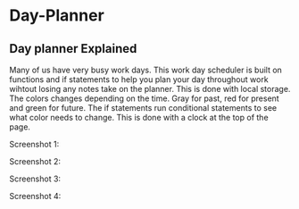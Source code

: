 # Day-Planner

## Day planner Explained
Many of us have very busy work days. This work day scheduler is built on functions and if statements to help you plan your day throughout work wihtout losing any notes take on the planner. This is done with local storage. The colors changes depending on the time. Gray for past, red for present and green for future. The if statements run conditional statements to see what color needs to change. This is done with a clock at the top of the page. 



Screenshot 1:

Screenshot 2:

Screenshot 3:

Screenshot 4: